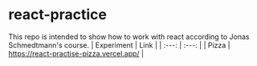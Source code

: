 # react-practice
This repo is intended to show how to work with react according to Jonas Schmedtmann's course.
| Experiment | Link  | 
| :---:   | :---: |
| Pizza | https://react-practise-pizza.vercel.app/   |
